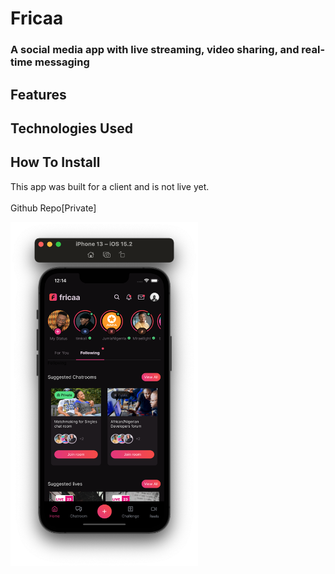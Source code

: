 
# Fricaa
### A social media app with live streaming, video sharing, and real-time messaging

## Features

## Technologies Used

## How To Install
This app was built for a client and is not live yet.
<br/>
<br/>
Github Repo[Private]


<p float="left">
<img src="IMG/fricaa.png" width="300" height="550">
</p>
